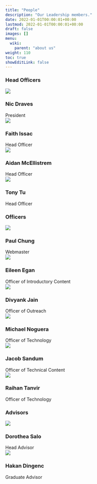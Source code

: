 ```yaml
---
title: "People"
description: "Our Leadership members."
date: 2022-01-01T00:00:01+00:00
lastmod: 2022-01-01T00:00:01+00:00
draft: false
images: []
menu:
  wiki:
    parent: "about us"
weight: 110
toc: true
showEditLink: false
---
```

<link rel="stylesheet" href="/css/people.css">

### Head Officers

<div>
 <div class="row" style="--bs-gutter-x: 15px;">
  <div class="col-md-3 col-sm-6">
   <div class="our-team">
    <div class="pic">
     <img src="/images/people/nic.jpg">
    </div>
    <h3 class="title">Nic Draves</h3>
    <span class="post">President</span>
   </div>
  </div>
  <div class="col-md-3 col-sm-6">
   <div class="our-team">
    <div class="pic">
     <img src="/images/people/faith.png">
    </div>
    <h3 class="title">Faith Issac</h3>
    <span class="post">Head Officer</span>
   </div>
  </div>
  <div class="col-md-3 col-sm-6">
   <div class="our-team">
    <div class="pic">
     <img src="/images/people/aidan.png">
    </div>
    <h3 class="title">Aidan McEllistrem</h3>
    <span class="post">Head Officer</span>
   </div>
  </div>
  <div class="col-md-3 col-sm-6">
   <div class="our-team">
    <div class="pic">
     <img src="/images/people/tony.jpg">
    </div>
    <h3 class="title">Tony Tu</h3>
    <span class="post">Head Officer</span>
   </div>
  </div>
 </div>
</div>

### Officers

<div>
 <div class="row" style="--bs-gutter-x: 15px;">
  <div class="col-md-3 col-sm-6">
   <div class="our-team">
    <div class="pic">
     <img src="/images/people/paul.jpg">
    </div>
    <h3 class="title">Paul Chung</h3>
    <span class="post">Webmaster</span>
   </div>
  </div>
  <div class="col-md-3 col-sm-6">
   <div class="our-team">
    <div class="pic">
     <img src="/images/people/eileen.jpg">
    </div>
    <h3 class="title">Eileen Egan</h3>
    <span class="post">Officer of Introductory Content</span>
   </div>
  </div>
  <div class="col-md-3 col-sm-6">
   <div class="our-team">
    <div class="pic">
     <img src="/images/people/default.jpg">
    </div>
    <h3 class="title">Divyank Jain</h3>
    <span class="post">Officer of Outreach</span>
   </div>
  </div>
  <div class="col-md-3 col-sm-6">
   <div class="our-team">
    <div class="pic">
     <img src="/images/people/michael.png">
    </div>
    <h3 class="title">Michael Noguera</h3>
    <span class="post">Officer of Technology</span>
   </div>
  </div>
  <div class="col-md-3 col-sm-6">
   <div class="our-team">
    <div class="pic">
     <img src="/images/people/default.jpg">
    </div>
    <h3 class="title">Jacob Sandum</h3>
    <span class="post">Officer of Technical Content</span>
   </div>
  </div>
  <div class="col-md-3 col-sm-6">
   <div class="our-team">
    <div class="pic">
     <img src="/images/people/default.jpg">
    </div>
    <h3 class="title">Raihan Tanvir</h3>
    <span class="post">Officer of Technology</span>
   </div>
  </div>
 </div>
</div>

### Advisors

<div>
 <div class="row" style="--bs-gutter-x: 15px;">
  <div class="col-md-3 col-sm-6">
   <div class="our-team">
    <div class="pic">
     <img src="/images/people/dorothea.jpg">
    </div>
    <h3 class="title">Dorothea Salo</h3>
    <span class="post">Head Advisor</span>
   </div>
  </div>
  <div class="col-md-3 col-sm-6">
   <div class="our-team">
    <div class="pic">
     <img src="/images/people/hakan.jpg">
    </div>
    <h3 class="title">Hakan Dingenc</h3>
    <span class="post">Graduate Advisor</span>
   </div>
  </div>
 </div>
</div>

